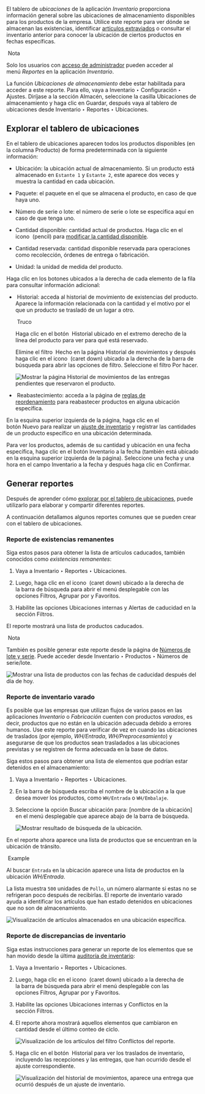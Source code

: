 El tablero de _ubicaciones_ de la aplicación _Inventario_ proporciona información general sobre las ubicaciones de almacenamiento disponibles para los productos de la empresa. Utilice este reporte para ver dónde se almacenan las existencias, identificar [artículos extraviados](https://www.odoo.com/documentation/17.0/es/applications/inventory_and_mrp/inventory/warehouses_storage/reporting/locations.html#inventory-warehouse-storage-stranded) o consultar el inventario anterior para conocer la ubicación de ciertos productos en fechas específicas.

 Nota

Solo los usuarios con [acceso de administrador](https://www.odoo.com/documentation/17.0/es/applications/general/users/access_rights.html) pueden acceder al menú _Reportes_ en la aplicación _Inventario_.

La función _Ubicaciones de almacenamiento_ debe estar habilitada para acceder a este reporte. Para ello, vaya a Inventario ‣ Configuración ‣ Ajustes. Diríjase a la sección Almacén, seleccione la casilla Ubicaciones de almacenamiento y haga clic en Guardar, después vaya al tablero de ubicaciones desde Inventario ‣ Reportes ‣ Ubicaciones.

## Explorar el tablero de ubicaciones[](https://www.odoo.com/documentation/17.0/es/applications/inventory_and_mrp/inventory/warehouses_storage/reporting/locations.html#navigate-the-locations-dashboard "Enlazar permanentemente con este título")

En el tablero de ubicaciones aparecen todos los productos disponibles (en la columna Producto) de forma predeterminada con la siguiente información:

- Ubicación: la ubicación actual de almacenamiento. Si un producto está almacenado en `Estante 1` y `Estante 2`, este aparece dos veces y muestra la cantidad en cada ubicación.
    
- Paquete: el paquete en el que se almacena el producto, en caso de que haya uno.
    
- Número de serie o lote: el número de serie o lote se especifica aquí en caso de que tenga uno.
    
- Cantidad disponible: cantidad actual de productos. Haga clic en el icono  (pencil) para [modificar la cantidad disponible](https://www.odoo.com/documentation/17.0/es/applications/inventory_and_mrp/inventory/warehouses_storage/inventory_management/count_products.html).
    
- Cantidad reservada: cantidad disponible reservada para operaciones como recolección, órdenes de entrega o fabricación.
    
- Unidad: la unidad de medida del producto.
    

Haga clic en los botones ubicados a la derecha de cada elemento de la fila para consultar información adicional:

-  Historial: acceda al historial de movimiento de existencias del producto. Aparece la información relacionada con la cantidad y el motivo por el que un producto se trasladó de un lugar a otro.
    
     Truco
    
    Haga clic en el botón  Historial ubicado en el extremo derecho de la línea del producto para ver para qué está reservado.
    
    Elimine el filtro  Hecho en la página Historial de movimientos y después haga clic en el icono  (caret down) ubicado a la derecha de la barra de búsqueda para abrir las opciones de filtro. Seleccione el filtro Por hacer.
    
    ![Mostrar la página *Historial de movimientos* de las entregas pendientes que reservaron el producto.](https://www.odoo.com/documentation/17.0/es/_images/reserved-products.png)
    
-  Reabastecimiento: acceda a la página de [reglas de reordenamiento](https://www.odoo.com/documentation/17.0/es/applications/inventory_and_mrp/inventory/product_management/product_replenishment/reordering_rules.html) para reabastecer productos en alguna ubicación específica.
    

En la esquina superior izquierda de la página, haga clic en el botón Nuevo para realizar un [ajuste de inventario](https://www.odoo.com/documentation/17.0/es/applications/inventory_and_mrp/inventory/warehouses_storage/inventory_management/count_products.html) y registrar las cantidades de un producto específico en una ubicación determinada.

Para ver los productos, además de su cantidad y ubicación en una fecha específica, haga clic en el botón Inventario a la fecha (también está ubicado en la esquina superior izquierda de la página). Seleccione una fecha y una hora en el campo Inventario a la fecha y después haga clic en Confirmar.

## Generar reportes[](https://www.odoo.com/documentation/17.0/es/applications/inventory_and_mrp/inventory/warehouses_storage/reporting/locations.html#generate-reports "Enlazar permanentemente con este título")

Después de aprender cómo [explorar por el tablero de ubicaciones](https://www.odoo.com/documentation/17.0/es/applications/inventory_and_mrp/inventory/warehouses_storage/reporting/locations.html#inventory-warehouses-storage-locations-report), puede utilizarlo para elaborar y compartir diferentes reportes.

A continuación detallamos algunos reportes comunes que se pueden crear con el tablero de ubicaciones.

### Reporte de existencias remanentes[](https://www.odoo.com/documentation/17.0/es/applications/inventory_and_mrp/inventory/warehouses_storage/reporting/locations.html#dead-stock-report "Enlazar permanentemente con este título")

Siga estos pasos para obtener la lista de artículos caducados, también conocidos como _existencias remanentes_:

1. Vaya a Inventario ‣ Reportes ‣ Ubicaciones.
    
2. Luego, haga clic en el icono  (caret down) ubicado a la derecha de la barra de búsqueda para abrir el menú desplegable con las opciones Filtros, Agrupar por y Favoritos.
    
3. Habilite las opciones Ubicaciones internas y Alertas de caducidad en la sección Filtros.
    

El reporte mostrará una lista de productos caducados.

 Nota

También es posible generar este reporte desde la página de [Números de lote y serie](https://www.odoo.com/documentation/17.0/es/applications/inventory_and_mrp/inventory/product_management/product_tracking/expiration_dates.html#inventory-product-management-expiration-alerts). Puede acceder desde Inventario ‣ Productos ‣ Números de serie/lote.

![Mostrar una lista de productos con las fechas de caducidad después del día de hoy.](https://www.odoo.com/documentation/17.0/es/_images/dead-stock.png)

### Reporte de inventario varado[](https://www.odoo.com/documentation/17.0/es/applications/inventory_and_mrp/inventory/warehouses_storage/reporting/locations.html#stranded-inventory-report "Enlazar permanentemente con este título")

Es posible que las empresas que utilizan flujos de varios pasos en las aplicaciones _Inventario_ o _Fabricación_ cuenten con productos _varados_, es decir, productos que no están en la ubicación adecuada debido a errores humanos. Use este reporte para verificar de vez en cuando las ubicaciones de traslados (por ejemplo, _WH/Entrada_, _WH/Preprocesamiento_) y asegurarse de que los productos sean trasladados a las ubicaciones previstas y se registren de forma adecuada en la base de datos.

Siga estos pasos para obtener una lista de elementos que podrían estar detenidos en el almacenamiento:

1. Vaya a Inventario ‣ Reportes ‣ Ubicaciones.
    
2. En la barra de búsqueda escriba el nombre de la ubicación a la que desea mover los productos, como `WH/Entrada` o `WH/Embalaje`.
    
3. Seleccione la opción Buscar ubicación para: [nombre de la ubicación] en el menú desplegable que aparece abajo de la barra de búsqueda.
    
    ![Mostrar resultado de búsqueda de la ubicación.](https://www.odoo.com/documentation/17.0/es/_images/search-input-location.png)
    

En el reporte ahora aparece una lista de productos que se encuentran en la ubicación de tránsito.

 Example

Al buscar `Entrada` en la ubicación aparece una lista de productos en la ubicación _WH/Entrada_.

La lista muestra `500` unidades de `Pollo`, un número alarmante si estas no se refrigeran poco después de recibirlas. El reporte de inventario varado ayuda a identificar los artículos que han estado detenidos en ubicaciones que no son de almacenamiento.

![Visualización de artículos almacenados en una ubicación específica.](https://www.odoo.com/documentation/17.0/es/_images/stranded-inventory.png)

### Reporte de discrepancias de inventario[](https://www.odoo.com/documentation/17.0/es/applications/inventory_and_mrp/inventory/warehouses_storage/reporting/locations.html#inventory-discrepancy-report "Enlazar permanentemente con este título")

Siga estas instrucciones para generar un reporte de los elementos que se han movido desde la última [auditoría de inventario](https://www.odoo.com/documentation/17.0/es/applications/inventory_and_mrp/inventory/warehouses_storage/inventory_management/cycle_counts.html):

1. Vaya a Inventario ‣ Reportes ‣ Ubicaciones.
    
2. Luego, haga clic en el icono  (caret down) ubicado a la derecha de la barra de búsqueda para abrir el menú desplegable con las opciones Filtros, Agrupar por y Favoritos.
    
3. Habilite las opciones Ubicaciones internas y Conflictos en la sección Filtros.
    
4. El reporte ahora mostrará aquellos elementos que cambiaron en cantidad desde el último conteo de ciclo.
    
    ![Visualización de los artículos del filtro *Conflictos* del reporte.](https://www.odoo.com/documentation/17.0/es/_images/discrepancy.png)
    
5. Haga clic en el botón  Historial para ver los traslados de inventario, incluyendo las recepciones y las entregas, que han ocurrido desde el ajuste correspondiente.
    
    ![Visualización del *historial de movimientos*, aparece una entrega que ocurrió después de un ajuste de inventario.](https://www.odoo.com/documentation/17.0/es/_images/history1.png)
